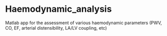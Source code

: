 # Haemodynamic_analysis
Matlab app for the assessment of various haemodynamic parameters (PWV, CO, EF, arterial distensibility, LA/LV coupling, etc)
